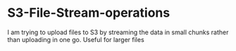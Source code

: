 # S3-File-Stream-operations
I am trying to upload files to S3 by streaming the data in small chunks rather than uploading in one go. Useful for larger files 
